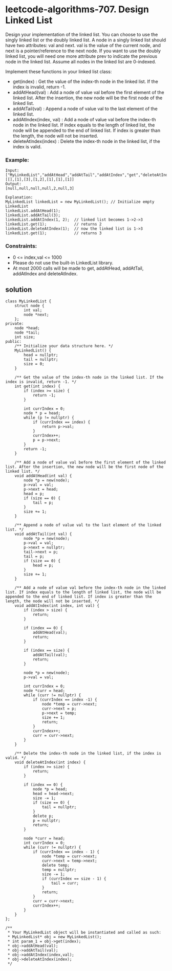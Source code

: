 # leetcode-algorithms-707. Design Linked List

Design your implementation of the linked list. You can choose to use the singly linked list or the doubly linked list. A node in a singly linked list should have two attributes: val and next. val is the value of the current node, and next is a pointer/reference to the next node. If you want to use the doubly linked list, you will need one more attribute prev to indicate the previous node in the linked list. Assume all nodes in the linked list are 0-indexed.

Implement these functions in your linked list class:

+ get(index) : Get the value of the index-th node in the linked list. If the index is invalid, return -1.
+ addAtHead(val) : Add a node of value val before the first element of the linked list. After the insertion, the new node will be the first node of the linked list.
+ addAtTail(val) : Append a node of value val to the last element of the linked list.
+ addAtIndex(index, val) : Add a node of value val before the index-th node in the linked list. If index equals to the length of linked list, the node will be appended to the end of linked list. If index is greater than the length, the node will not be inserted.
+  deleteAtIndex(index) : Delete the index-th node in the linked list, if the index is valid.
 

### Example:

```
Input: 
["MyLinkedList","addAtHead","addAtTail","addAtIndex","get","deleteAtIndex","get"]
[[],[1],[3],[1,2],[1],[1],[1]]
Output:  
[null,null,null,null,2,null,3]

Explanation:
MyLinkedList linkedList = new MyLinkedList(); // Initialize empty LinkedList
linkedList.addAtHead(1);
linkedList.addAtTail(3);
linkedList.addAtIndex(1, 2);  // linked list becomes 1->2->3
linkedList.get(1);            // returns 2
linkedList.deleteAtIndex(1);  // now the linked list is 1->3
linkedList.get(1);            // returns 3
```

### Constraints:

+ 0 <= index,val <= 1000
+ Please do not use the built-in LinkedList library.
+ At most 2000 calls will be made to get, addAtHead, addAtTail,  addAtIndex and deleteAtIndex.

## solution

```
class MyLinkedList {
    struct node {
        int val;
        node *next;
    };
private:
    node *head;
    node *tail;
    int size;
public:
    /** Initialize your data structure here. */
    MyLinkedList() {
        head = nullptr;
        tail = nullptr;
        size = 0;
    }
    
    /** Get the value of the index-th node in the linked list. If the index is invalid, return -1. */
    int get(int index) {
        if (index >= size) {
            return -1;
        }
        
        int currIndex = 0;
        node * p = head;
        while (p != nullptr) {
            if (currIndex == index) {
                return p->val;
            }
            currIndex++;
            p = p->next;
        }
        return -1;
    }
    
    /** Add a node of value val before the first element of the linked list. After the insertion, the new node will be the first node of the linked list. */
    void addAtHead(int val) {
        node *p = new(node);
        p->val = val;
        p->next = head;
        head = p;
        if (size == 0) {
            tail = p;
        }
        size += 1;
    }
    
    /** Append a node of value val to the last element of the linked list. */
    void addAtTail(int val) {
        node *p = new(node);
        p->val = val;
        p->next = nullptr;
        tail->next = p;
        tail = p;
        if (size == 0) {
            head = p;
        }
        size += 1;
    }
    
    /** Add a node of value val before the index-th node in the linked list. If index equals to the length of linked list, the node will be appended to the end of linked list. If index is greater than the length, the node will not be inserted. */
    void addAtIndex(int index, int val) {
        if (index > size) {
            return;
        }
        
        if (index == 0) {
            addAtHead(val);
            return;
        }
        
        if (index == size) {
            addAtTail(val);
            return;
        }
        
        node *p = new(node);
        p->val = val;
        
        int currIndex = 0;
        node *curr = head;
        while (curr != nullptr) {
            if (currIndex == index -1) {
                node *temp = curr->next;
                curr->next = p;
                p->next = temp;
                size += 1;
                return;
            }
            currIndex++;
            curr = curr->next;
        }
    }
    
    /** Delete the index-th node in the linked list, if the index is valid. */
    void deleteAtIndex(int index) {
        if (index >= size) {
            return;
        }
        
        if (index == 0) {
            node *p = head;
            head = head->next;
            size -= 1;
            if (size == 0) {
                tail = nullptr;
            }
            delete p;
            p = nullptr;
            return;
        }
        
        node *curr = head;
        int currIndex = 0;
        while (curr != nullptr) {
            if (currIndex == index - 1) {
                node *temp = curr->next;
                curr->next = temp->next;
                delete temp;
                temp = nullptr;
                size -= 1;
                if (currIndex == size - 1) {
                    tail = curr;
                }
                return;
            }
            curr = curr->next;
            currIndex++;
        }
    }
};

/**
 * Your MyLinkedList object will be instantiated and called as such:
 * MyLinkedList* obj = new MyLinkedList();
 * int param_1 = obj->get(index);
 * obj->addAtHead(val);
 * obj->addAtTail(val);
 * obj->addAtIndex(index,val);
 * obj->deleteAtIndex(index);
 */
```
